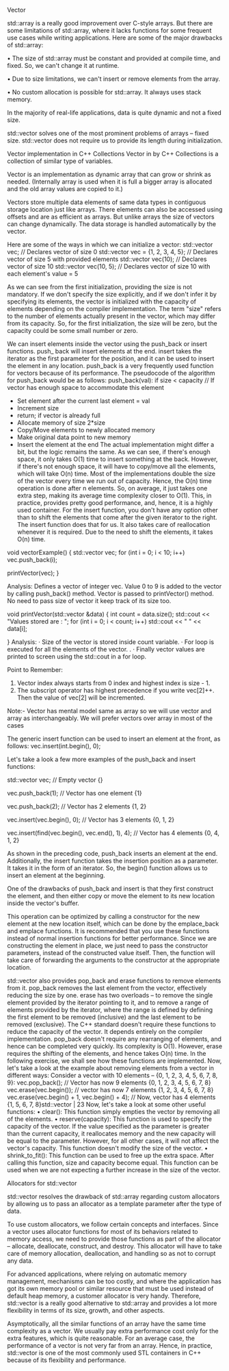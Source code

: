 Vector

std::array is a really good improvement over C-style arrays. But there are some limitations of std::array, where it lacks functions for some frequent use cases while writing applications. Here are some of the major drawbacks of std::array:

• The size of std::array must be constant and provided at compile time, and fixed. So, we can't change it at runtime.

• Due to size limitations, we can't insert or remove elements from the array.

• No custom allocation is possible for std::array. It always uses stack memory.

In the majority of real-life applications, data is quite dynamic and not a fixed size.

std::vector solves one of the most prominent problems of arrays – fixed size. std::vector does not require us to provide its length during initialization.

Vector implementation in C++ Collections
Vector<E> in by C++ Collections is a collection of similar type of variables.

Vector is an implementation as dynamic array that can grow or shrink as needed.
(Internally array is used when it is full a bigger array is allocated and the old array values are copied to it.)

Vectors store multiple data elements of same data types in contiguous storage location just like arrays. There elements can also be accessed using offsets and are as efficient as arrays. But unlike arrays the size of vectors can change dynamically. The data storage is handled automatically by the vector.

Here are some of the ways in which we can initialize a vector:
std::vector<int> vec;
// Declares vector of size 0
std::vector<int> vec = {1, 2, 3, 4, 5};
// Declares vector of size 5 with provided elements
std::vector<int> vec(10);
// Declares vector of size 10
std::vector<int> vec(10, 5);
// Declares vector of size 10 with each element's value = 5

As we can see from the first initialization, providing the size is not mandatory. If we don't specify the size explicitly, and if we don't infer it by specifying its elements, the vector is initialized with the capacity of elements depending on the compiler implementation. The term "size" refers to the number of elements actually present in the vector, which may differ from its capacity. So, for the first initialization, the size will be zero, but the capacity could be some small number or zero.

We can insert elements inside the vector using the push_back or insert functions. push_
back will insert elements at the end. insert takes the iterator as the first parameter for
the position, and it can be used to insert the element in any location. push_back is a very
frequently used function for vectors because of its performance. The pseudocode of the
algorithm for push_back would be as follows:
push_back(val):
if size < capacity
// If vector has enough space to accommodate this element
- Set element after the current last element = val
- Increment size
- return;
if vector is already full
- Allocate memory of size 2*size
- Copy/Move elements to newly allocated memory
- Make original data point to new memory
- Insert the element at the end
The actual implementation might differ a bit, but the logic remains the same. As we
can see, if there's enough space, it only takes O(1) time to insert something at the back.
However, if there's not enough space, it will have to copy/move all the elements, which
will take O(n) time. Most of the implementations double the size of the vector every
time we run out of capacity. Hence, the O(n) time operation is done after n elements.
So, on average, it just takes one extra step, making its average time complexity closer to
O(1). This, in practice, provides pretty good performance, and, hence, it is a highly used
container.
For the insert function, you don't have any option other than to shift the elements that
come after the given iterator to the right. The insert function does that for us. It also
takes care of reallocation whenever it is required. Due to the need to shift the elements,
it takes O(n) time.

void vectorExample()
{
  std::vector<int> vec;
  for (int i = 0; i < 10; i++)
    vec.push_back(i);

  printVector(vec);
}

Analysis: Defines a vector of integer vec. Value 0 to 9 is added to the vector by calling push_back() method. Vector is passed to printVector() method. No need to pass size of vector it keep track of its size too.

void printVector(std::vector<int> &data)
{
  int count = data.size();
  std::cout << "Values stored are : ";
  for (int i = 0; i < count; i++)
    std::cout << " " << data[i];

}
Analysis:
· Size of the vector is stored inside count variable.
· For loop is executed for all the elements of the vector. .
· Finally vector values are printed to screen using the std::cout in a for loop.

Point to Remember:
1. Vector index always starts from 0 index and highest index is size - 1.
2. The subscript operator has highest precedence if you write vec[2]++. Then the value of vec[2] will be incremented.

Note:- Vector has mental model same as array so we will use vector and array as interchangeably. We will prefer vectors over array in most of the cases



The generic insert function can be used to insert an element at the front, as follows:
vec.insert(int.begin(), 0);

Let's take a look a few more examples of the push_back and insert functions:

std::vector<int> vec;
// Empty vector {}

vec.push_back(1);
// Vector has one element {1}

vec.push_back(2);
// Vector has 2 elements {1, 2}

vec.insert(vec.begin(), 0);
// Vector has 3 elements {0, 1, 2}

vec.insert(find(vec.begin(), vec.end(), 1), 4);
// Vector has 4 elements {0, 4, 1, 2}

As shown in the preceding code, push_back inserts an element at the end. Additionally,
the insert function takes the insertion position as a parameter. It takes it in the form of an iterator. So, the begin() function allows us to insert an element at the beginning.


One of the drawbacks of push_back and insert is that they first construct the element, and then either copy or move the element to its new location inside the vector's buffer.

This operation can be optimized by calling a constructor for the new element at the new location itself, which can be done by the emplace_back and emplace functions. It is recommended that you use these functions instead of normal insertion functions for better performance. Since we are constructing the element in place, we just need to pass the constructor parameters, instead of the constructed value itself. Then, the function will take care of forwarding the arguments to the constructor at the appropriate location.

std::vector also provides pop_back and erase functions to remove elements from it. pop_back removes the last element from the vector, effectively reducing the size by
one. erase has two overloads – to remove the single element provided by the iterator
pointing to it, and to remove a range of elements provided by the iterator, where the
range is defined by defining the first element to be removed (inclusive) and the last
element to be removed (exclusive). The C++ standard doesn't require these functions to
reduce the capacity of the vector. It depends entirely on the compiler implementation.
pop_back doesn't require any rearranging of elements, and hence can be completed very
quickly. Its complexity is O(1). However, erase requires the shifting of the elements, and
hence takes O(n) time. In the following exercise, we shall see how these functions are
implemented.
Now, let's take a look at the example about removing elements from a vector in different
ways:
Consider a vector with 10 elements – {0, 1, 2, 3, 4, 5, 6, 7, 8, 9}:
vec.pop_back();
// Vector has now 9 elements {0, 1, 2, 3, 4, 5, 6, 7, 8}
vec.erase(vec.begin());
// vector has now 7 elements {1, 2, 3, 4, 5, 6, 7, 8}
vec.erase(vec.begin() + 1, vec.begin() + 4);
// Now, vector has 4 elements {1, 5, 6, 7, 8}std::vector | 23
Now, let's take a look at some other useful functions:
• clear(): This function simply empties the vector by removing all of the elements.
• reserve(capacity): This function is used to specify the capacity of the vector.
If the value specified as the parameter is greater than the current capacity, it
reallocates memory and the new capacity will be equal to the parameter. However,
for all other cases, it will not affect the vector's capacity. This function doesn't
modify the size of the vector.
• shrink_to_fit(): This function can be used to free up the extra space. After calling this function, size and capacity become equal. This function can be used when we are not expecting a further increase in the size of the vector.


Allocators for std::vector

std::vector resolves the drawback of std::array regarding custom allocators by allowing us to pass an allocator as a template parameter after the type of data.

To use custom allocators, we follow certain concepts and interfaces. Since a vector uses allocator functions for most of its behaviors related to memory access, we need to provide those functions as part of the allocator – allocate, deallocate, construct, and destroy. This allocator will have to take care of memory allocation, deallocation, and handling so as not to corrupt any data.

For advanced applications, where relying on automatic memory management, mechanisms can be too costly, and where the application has got its own memory pool or similar resource that must be used instead of default heap memory, a customer allocator is very handy. Therefore, std::vector is a really good alternative to std::array and provides a lot more flexibility in terms of its size, growth, and other aspects.

Asymptotically, all the similar functions of an array have the same time complexity as a vector. We usually pay extra performance cost only for the extra features, which is quite reasonable. For an average case, the performance of a vector is not very far from an array. Hence, in practice, std::vector is one of the most commonly used STL containers in C++ because of its flexibility and performance.
